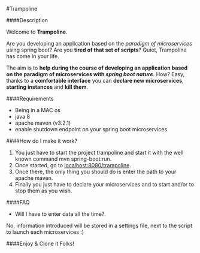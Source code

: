 #Trampoline

####Description

Welcome to **Trampoline**.

Are you developing an application based on the _paradigm of microservices_ using spring boot? Are you **tired of that set of scripts**? Quiet, Trampoline has come in your life.

The aim is to **help during the course of developing an application based on the paradigm of microservices with _spring boot nature_**. How? Easy, thanks to a **comfortable interface** you can **declare new microservices**, **starting instances** and **kill them**.

####Requirements

* Being in a MAC os
* java 8
* apache maven (v3.2.1)
* enable shutdown endpoint on your spring boot microservices

####How do I make it work?

1. You just have to start the project trampoline and start it with the well known command mvn spring-boot:run. 
2. Once started, go to [localhost:8080/trampoline](http://localhost:8080/trampoline). 
3. Once there, the only thing you should do is enter the path to your apache maven. 
4. Finally you just have to declare your microservices and to start and/or to stop them as you wish.

####FAQ
* Will I have to enter data all the time?.

No, information introduced will be stored in a settings file, next to the script to launch each microservices :)

####Enjoy & Clone it Folks!
